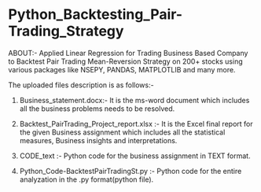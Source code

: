 # Python_Backtesting_Pair-Trading_Strategy

ABOUT:-
  Applied Linear Regression for Trading Business Based Company to Backtest Pair Trading Mean-Reversion Strategy on 200+ stocks using various packages like NSEPY, PANDAS, MATPLOTLIB and many more. 


The uploaded files description is as follows:-

1) Business_statement.docx:- 
      It is the ms-word document which includes all the business problems needs to be resolved.

2) Backtest_PairTrading_Project_report.xlsx :-
      It is the Excel final report for the given Business assignment which includes all the statistical measures, Business insights and interpretations.
      
3) CODE_text :-
      Python code for the business assignment in TEXT format.
      
4) Python_Code-BacktestPairTradingSt.py :-
      Python code for the entire analyzation in the .py format(python file).

